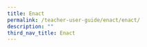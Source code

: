 ```yaml
---
title: Enact
permalink: /teacher-user-guide/enact/enact/
description: ""
third_nav_title: Enact
---
```

